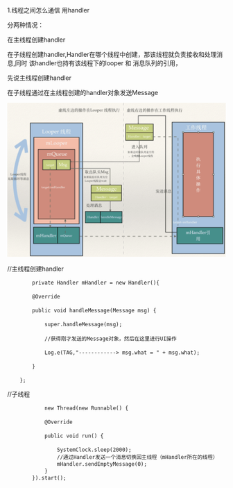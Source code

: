 1.线程之间怎么通信
用handler

分两种情况：

在主线程创建handler 

在子线程创建handler,Handler在哪个线程中创建，那该线程就负责接收和处理消息,同时 该handler也持有该线程下的looper 和 消息队列的引用，

先说主线程创建handler

在子线程通过在主线程创建的handler对象发送Message

![image](https://github.com/wxqk3/LearningNotes/blob/master/res/handler.png)

 //主线程创建handler
 

            private Handler mHandler = new Handler(){
   
            @Override
            
            public void handleMessage(Message msg) {
            
                super.handleMessage(msg);
                
                //获得刚才发送的Message对象，然后在这里进行UI操作
                
                Log.e(TAG,"------------> msg.what = " + msg.what);
                
            }
            
        };
        
        
 //子线程   
 
 
                new Thread(new Runnable() {
  
                @Override
                
                public void run() {

                    SystemClock.sleep(2000);
                    //通过Handler发送一个消息切换回主线程（mHandler所在的线程）
                    mHandler.sendEmptyMessage(0);
                }
            }).start();
